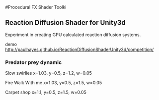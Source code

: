 #Procedural FX Shader
Toolki

## Reaction Diffusion Shader for Unity3d
Experiment in creating GPU calculated reaction diffusion systems.

demo
http://paulhayes.github.io/ReactionDiffusionShaderUnity3d/competition/



### Predator prey dynamic

Slow swirlies
x=1.03, y=0.5, z=1.2, w=0.05

Fire Walk With me
x=1.03, y=0.5, z=1.5, w=0.05

Carpet shop
x=1.1, y=0.5, z=1.5, w=0.05

